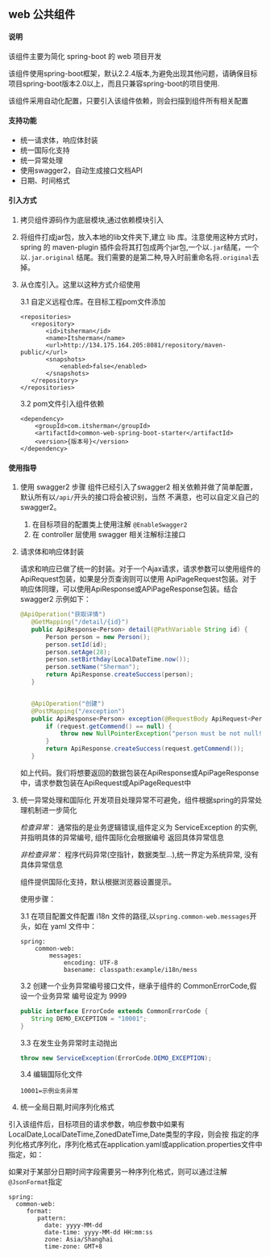 web 公共组件
----
#### 说明

该组件主要为简化 spring-boot 的 web 项目开发

该组件使用spring-boot框架，默认2.2.4版本,为避免出现其他问题，请确保目标项目spring-boot版本2.0以上，而且只兼容spring-boot的项目使用.

该组件采用自动化配置，只要引入该组件依赖，则会扫描到组件所有相关配置

#### 支持功能
- 统一请求体，响应体封装
- 统一国际化支持
- 统一异常处理
- 使用swagger2，自动生成接口文档API
- 日期、时间格式

#### 引入方式

1. 拷贝组件源码作为底层模块,通过依赖模块引入

2. 将组件打成jar包，放入本地的lib文件夹下,建立 lib 库。注意使用这种方式时，
spring 的 maven-plugin 插件会将其打包成两个jar包,一个以`.jar`结尾，一个以`.jar.original`
结尾。我们需要的是第二种,导入时前重命名将`.original`去掉。

3. 从仓库引入。这里以这种方式介绍使用

    3.1 自定义远程仓库。在目标工程pom文件添加
    ~~~
   <repositories>
       <repository>
           <id>itsherman</id>
           <name>Itsherman</name>
           <url>http://134.175.164.205:8081/repository/maven-public/</url>
           <snapshots>
               <enabled>false</enabled>
           </snapshots>
       </repository>
   </repositories>
   ~~~
   3.2 pom文件引入组件依赖
   ~~~
   <dependency>
       <groupId>com.itsherman</groupId>
       <artifactId>common-web-spring-boot-starter</artifactId>
       <version>{版本号}</version>
   </dependency>
   ~~~

#### 使用指导

1. 使用 swagger2 步骤
    组件已经引入了swagger2 相关依赖并做了简单配置，默认所有以`/api/`开头的接口将会被识别，当然
    不满意，也可以自定义自己的swagger2。
    1) 在目标项目的配置类上使用注解 `@EnableSwagger2`
    2) 在 controller 层使用 swagger 相关注解标注接口

2. 请求体和响应体封装

    请求和响应已做了统一的封装。对于一个Ajax请求，请求参数可以使用组件的ApiRequest包装，如果是分页查询则可以使用
    ApiPageRequest包装。对于响应体同理，可以使用ApiResponse或APiPageResponse包装。结合swagger2 示例如下：
    
    ~~~java
   @ApiOperation("获取详情")
       @GetMapping("/detail/{id}")
       public ApiResponse<Person> detail(@PathVariable String id) {
           Person person = new Person();
           person.setId(id);
           person.setAge(28);
           person.setBirthday(LocalDateTime.now());
           person.setName("Sherman");
           return ApiResponse.createSuccess(person);
       }
   
   
       @ApiOperation("创建")
       @PostMapping("/exception")
       public ApiResponse<Person> exception(@RequestBody ApiRequest<Person> request) {
           if (request.getCommend() == null) {
               throw new NullPointerException("person must be not null!");
           }
           return ApiResponse.createSuccess(request.getCommend());
       }
   ~~~
   如上代码。我们将想要返回的数据包装在ApiResponse或ApiPageResponse中，请求参数包装在ApiRequest或ApiPageRequest中

3. 统一异常处理和国际化
    开发项目处理异常不可避免，组件根据spring的异常处理机制进一步简化
    
    *检查异常*： 通常指的是业务逻辑错误,组件定义为 ServiceException 的实例, 并指明具体的异常编号, 组件国际化会根据编号
    返回具体异常信息
    
    *非检查异常*： 程序代码异常(空指针，数据类型...),统一界定为系统异常, 没有具体异常信息

    组件提供国际化支持，默认根据浏览器设置提示。
    
    使用步骤：
    
    3.1 在项目配置文件配置 i18n 文件的路径,以`spring.common-web.messages`开头，如在 yaml 文件中：
    ~~~
    spring:
        common-web:
            messages:
                encoding: UTF-8
                basename: classpath:example/i18n/mess
    ~~~~
   
    3.2 创建一个业务异常编号接口文件，继承于组件的 CommonErrorCode,假设一个业务异常
    编号设定为 9999
    
    ~~~java
   public interface ErrorCode extends CommonErrorCode {
       String DEMO_EXCEPTION = "10001";
   }
   ~~~~

    3.3 在发生业务异常时主动抛出
    
   ~~~~java
   throw new ServiceException(ErrorCode.DEMO_EXCEPTION);
   ~~~~
   
   3.4 编辑国际化文件
   
   ~~~properties
   10001=示例业务异常
   ~~~~
   
 
 4. 统一全局日期,时间序列化格式
 
   引入该组件后，目标项目的请求参数，响应参数中如果有LocalDate,LocalDateTime,ZonedDateTime,Date类型的字段，则会按
   指定的序列化格式序列化，序列化格式在application.yaml或application.properties文件中指定，如：
   
   如果对于某部分日期时间字段需要另一种序列化格式，则可以通过注解`@JsonFormat`指定
   
  ~~~
  spring:
    common-web:
       format:
          pattern:
            date: yyyy-MM-dd
            date-time: yyyy-MM-dd HH:mm:ss
            zone: Asia/Shanghai
            time-zone: GMT+8
  ~~~
   
